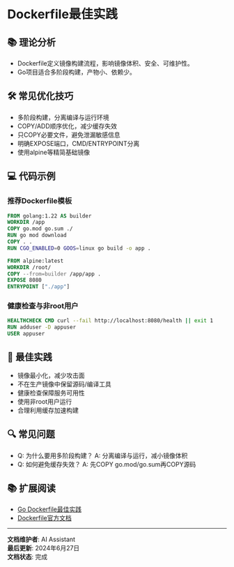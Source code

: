 # Dockerfile最佳实践

## 📚 **理论分析**

- Dockerfile定义镜像构建流程，影响镜像体积、安全、可维护性。
- Go项目适合多阶段构建，产物小、依赖少。

## 🛠️ **常见优化技巧**

- 多阶段构建，分离编译与运行环境
- COPY/ADD顺序优化，减少缓存失效
- 只COPY必要文件，避免泄漏敏感信息
- 明确EXPOSE端口，CMD/ENTRYPOINT分离
- 使用alpine等精简基础镜像

## 💻 **代码示例**

### **推荐Dockerfile模板**

```dockerfile
FROM golang:1.22 AS builder
WORKDIR /app
COPY go.mod go.sum ./
RUN go mod download
COPY . .
RUN CGO_ENABLED=0 GOOS=linux go build -o app .

FROM alpine:latest
WORKDIR /root/
COPY --from=builder /app/app .
EXPOSE 8080
ENTRYPOINT ["./app"]
```

### **健康检查与非root用户**

```dockerfile
HEALTHCHECK CMD curl --fail http://localhost:8080/health || exit 1
RUN adduser -D appuser
USER appuser
```

## 🎯 **最佳实践**

- 镜像最小化，减少攻击面
- 不在生产镜像中保留源码/编译工具
- 健康检查保障服务可用性
- 使用非root用户运行
- 合理利用缓存加速构建

## 🔍 **常见问题**

- Q: 为什么要用多阶段构建？
  A: 分离编译与运行，减小镜像体积
- Q: 如何避免缓存失效？
  A: 先COPY go.mod/go.sum再COPY源码

## 📚 **扩展阅读**

- [Go Dockerfile最佳实践](https://geektutu.com/post/hpg-golang-dockerfile.html)
- [Dockerfile官方文档](https://docs.docker.com/engine/reference/builder/)

---

**文档维护者**: AI Assistant  
**最后更新**: 2024年6月27日  
**文档状态**: 完成
